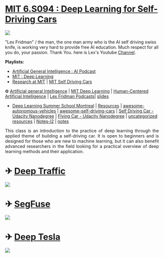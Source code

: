# [MIT 6.S094 : Deep Learning for Self-Driving Cars](https://selfdrivingcars.mit.edu/)

<img src="https://github.com/SKKSaikia/MIT_6S094_Self_Drive/blob/master/self.cars.png">

"Lex Fridman" / the man, the one man army who is the AI self driving swiss knife, is  working very hard to provide free AI education. Much respect for all you do, your passion. Thank You. here is Lex's Youtube [Channel](https://www.youtube.com/user/lexfridman).

<b>Playlists:</b>
- [Artificial General Intelligence : AI Podcast](https://www.youtube.com/watch?v=b7bStIQovcY&list=PLrAXtmErZgOdP_8GztsuKi9nrraNbKKp4)
- [MIT : Deep Learning](https://www.youtube.com/watch?v=1L0TKZQcUtA&list=PLrAXtmErZgOeiKm4sgNOknGvNjby9efdf)
- [Research at MIT](https://www.youtube.com/watch?v=fCLI6kxFFTE&list=PLrAXtmErZgOfvrgXrKgzAFbqAW-lCG0Fv) | [MIT Self Driving Cars](https://www.youtube.com/watch?v=_OCjqIgxwHw&list=PLrAXtmErZgOeY0lkVCIVafdGFOTi45amq)

✿ [Artificial general Intelligence](https://agi.mit.edu/) | [MIT Deep Learning](https://deeplearning.mit.edu/) | [Human-Centered Artificial Intelligence](https://hcai.mit.edu/) | [Lex Fridman Podcasts](https://lexfridman.com/ai/)| [slides](https://github.com/SKKSaikia/MIT_6S094_Self_Drive/tree/master/slides)

- [Deep Learning Summer School Montreal](https://www.youtube.com/watch?v=xK-bzjIQkmM&list=PL5bqIc6XopCbb-FvnHmD1neVlQKwGzQyR) | [Resources](https://selfdrivingcars.mit.edu/resources/) | [awesome-autonomous-vehicles](https://github.com/takeitallsource/awesome-autonomous-vehicles) | [awesome-self-driving-cars](https://github.com/philbort/awesome-self-driving-cars) | [Self Driving Car - Udacity Nanodegree](https://github.com/SKKSaikia/SelfDNanoD) | [Flying Car - Udacity Nanodegree](https://github.com/SKKSaikia/FlyingCarNanoD) | [uncategorized resources](https://selfdrivingcars.mit.edu/category/uncategorized/) | [Notes-l2](https://hackernoon.com/mit-6-s094-deep-learning-for-self-driving-cars-2018-lecture-2-notes-e283b9ec10a0) | [notes](https://github.com/init27/MIT-6.S094-Deep-Learning-for-Self-Driving-Cars)

<p align="justify">This class is an introduction to the practice of deep learning through the applied theme of building a self-driving car. It is open to beginners and is designed for those who are new to machine learning, but it can also benefit advanced researchers in the field looking for a practical overview of deep learning methods and their application.</p>

# ✈ [Deep Traffic](https://selfdrivingcars.mit.edu/deeptraffic/)

<img src="https://github.com/SKKSaikia/MIT_6S094_Self_Drive/blob/master/deeptraffic.PNG">

# ✈ [SegFuse](https://selfdrivingcars.mit.edu/segfuse/)

<img src="https://github.com/SKKSaikia/MIT_6S094_Self_Drive/blob/master/segFuse.PNG">

# ✈ [Deep Tesla](https://selfdrivingcars.mit.edu/deeptesla/)

<img src="https://github.com/SKKSaikia/MIT_6S094_Self_Drive/blob/master/deepTesla.PNG">
